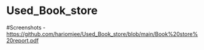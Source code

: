 # Used_Book_store
#Screenshots - https://github.com/hariomjee/Used_Book_store/blob/main/Book%20store%20report.pdf
